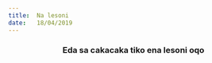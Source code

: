 ```yaml
---
title:  Na lesoni
date:   18/04/2019
---
```


### <center>Eda sa cakacaka tiko ena lesoni oqo</center>